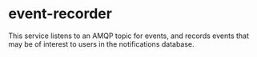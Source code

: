 # event-recorder

This service listens to an AMQP topic for events, and records events that may be of interest to users in the
notifications database.

